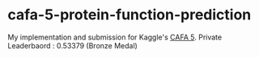 # cafa-5-protein-function-prediction

My implementation and submission for Kaggle's [CAFA 5](https://www.kaggle.com/competitions/cafa-5-protein-function-prediction). 
Private Leaderbaord : 0.53379 (Bronze Medal)
